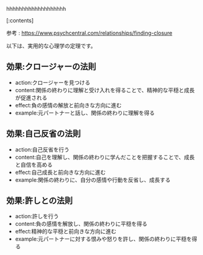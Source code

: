 

hhhhhhhhhhhhhhhhhhh
    
[:contents]

参考 : https://www.psychcentral.com/relationships/finding-closure

以下は、実用的な心理学の定理です。

## 効果:クロージャーの法則
- action:クロージャーを見つける
- content:関係の終わりに理解と受け入れを得ることで、精神的な平穏と成長が促進される
- effect:負の感情の解放と前向きな方向に進む
- example:元パートナーと話し、関係の終わりに理解を得る

## 効果:自己反省の法則
- action:自己反省を行う
- content:自己を理解し、関係の終わりに学んだことを把握することで、成長と自信を高める
- effect:自己成長と前向きな方向に進む
- example:関係の終わりに、自分の感情や行動を反省し、成長する

## 効果:許しとの法則
- action:許しを行う
- content:負の感情を解放し、関係の終わりに平穏を得る
- effect:精神的な平穏と前向きな方向に進む
- example:元パートナーに対する恨みや怒りを許し、関係の終わりに平穏を得る

    
